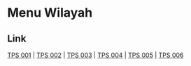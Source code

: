 # Menu Wilayah

## Link

[TPS 001](https://github.com/gigit-pemilu/pemilu-2024-17-bengkulu/tree/main/pilpres/hitung-suara/sub/17-bengkulu/sub/02-rejang-lebong/sub/07-padang-ulak-tanding/sub/2026-kasie-kasubun/sub/001-tps)
 | 
[TPS 002](https://github.com/gigit-pemilu/pemilu-2024-17-bengkulu/tree/main/pilpres/hitung-suara/sub/17-bengkulu/sub/02-rejang-lebong/sub/07-padang-ulak-tanding/sub/2026-kasie-kasubun/sub/002-tps)
 | 
[TPS 003](https://github.com/gigit-pemilu/pemilu-2024-17-bengkulu/tree/main/pilpres/hitung-suara/sub/17-bengkulu/sub/02-rejang-lebong/sub/07-padang-ulak-tanding/sub/2026-kasie-kasubun/sub/003-tps)
 | 
[TPS 004](https://github.com/gigit-pemilu/pemilu-2024-17-bengkulu/tree/main/pilpres/hitung-suara/sub/17-bengkulu/sub/02-rejang-lebong/sub/07-padang-ulak-tanding/sub/2026-kasie-kasubun/sub/004-tps)
 | 
[TPS 005](https://github.com/gigit-pemilu/pemilu-2024-17-bengkulu/tree/main/pilpres/hitung-suara/sub/17-bengkulu/sub/02-rejang-lebong/sub/07-padang-ulak-tanding/sub/2026-kasie-kasubun/sub/005-tps)
 | 
[TPS 006](https://github.com/gigit-pemilu/pemilu-2024-17-bengkulu/tree/main/pilpres/hitung-suara/sub/17-bengkulu/sub/02-rejang-lebong/sub/07-padang-ulak-tanding/sub/2026-kasie-kasubun/sub/006-tps)

